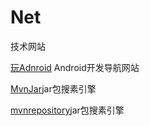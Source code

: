 # Net
技术网站

[玩Adnroid](http://www.wanandroid.com/navi) Android开发导航网站

[MvnJar](http://www.mvnjar.com/)jar包搜素引擎


[mvnrepository](http://mvnrepository.com/)jar包搜素引擎



